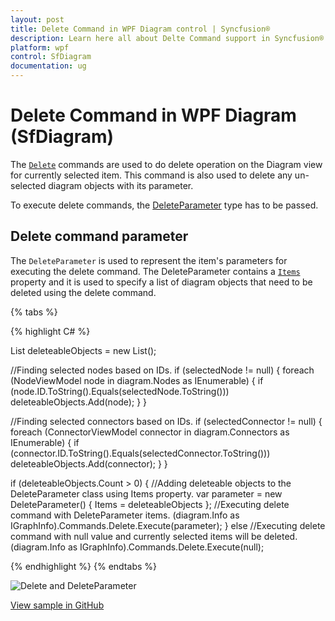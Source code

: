 ```yaml
---
layout: post
title: Delete Command in WPF Diagram control | Syncfusion®
description: Learn here all about Delte Command support in Syncfusion® WPF Diagram (SfDiagram) control, its elements and more.
platform: wpf
control: SfDiagram
documentation: ug
---
```


# Delete Command in WPF Diagram (SfDiagram)

The [`Delete`](https://help.syncfusion.com/cr/wpf/Syncfusion.UI.Xaml.Diagram.IDiagramCommands.html#Syncfusion_UI_Xaml_Diagram_IDiagramCommands_Delete) commands are used to do delete operation on the Diagram view for currently selected item. This command is also used to delete any un-selected diagram objects with its parameter. 

To execute delete commands, the [DeleteParameter](https://help.syncfusion.com/cr/wpf/Syncfusion.UI.Xaml.Diagram.DeleteParameter.html) type has to be passed.

## Delete command parameter

The `DeleteParameter` is used to represent the item's parameters for executing the delete command. The DeleteParameter contains a [`Items`](https://help.syncfusion.com/cr/wpf/Syncfusion.UI.Xaml.Diagram.DeleteParameter.html#Syncfusion_UI_Xaml_Diagram_DeleteParameter_Items) property and it is used to specify a list of diagram objects that need to be deleted using the delete command.

{% tabs %}

{% highlight C# %}

List<IGroupable> deleteableObjects = new List<IGroupable>();

//Finding selected nodes based on IDs.
if (selectedNode != null)
{
    foreach (NodeViewModel node in diagram.Nodes as IEnumerable<object>)
    {
        if (node.ID.ToString().Equals(selectedNode.ToString()))
            deleteableObjects.Add(node);
    }
}

//Finding selected connectors based on IDs.
if (selectedConnector != null)
{
    foreach (ConnectorViewModel connector in diagram.Connectors as IEnumerable<object>)
    {
        if (connector.ID.ToString().Equals(selectedConnector.ToString()))
            deleteableObjects.Add(connector);
    }
}

if (deleteableObjects.Count > 0)
{
    //Adding deleteable objects to the DeleteParameter class using Items property.
    var parameter = new DeleteParameter() { Items = deleteableObjects };
    //Executing delete command with DeleteParameter items.
    (diagram.Info as IGraphInfo).Commands.Delete.Execute(parameter);
}
else
    //Executing delete command with null value and currently selected items will be deleted.
    (diagram.Info as IGraphInfo).Commands.Delete.Execute(null);

{% endhighlight %}
{% endtabs %}

![Delete and DeleteParameter](Commands_Images/DeleteCommandParameter.gif)

[View sample in GitHub](https://github.com/SyncfusionExamples/WPF-Diagram-Examples/tree/master/Samples/Commands/Delete%20Command)